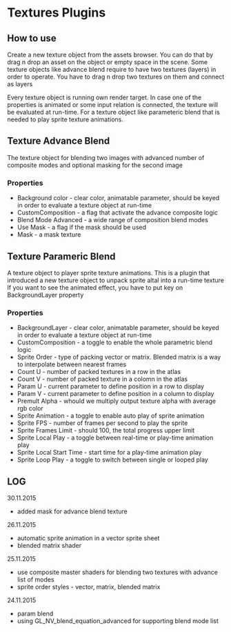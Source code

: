# Textures Plugins

## How to use

 Create a new texture object from the assets browser. You can do that by drag n drop an asset on the object or empty space in the scene.
 Some texture objects like advance blend require to have two textures (layers) in order to operate. You have to drag n drop two textures on them and connect as layers

 Every texture object is running own render target. In case one of the properties is animated or some input relation is connected, the texture will be evaluated at run-time. For a texture object like parameteric blend that is needed to play sprite texture animations.

## Texture Advance Blend

 The texture object for blending two images with advanced number of composite modes and optional masking for the second image

### Properties

 - Background color - clear color, animatable parameter, should be keyed in order to evaluate a texture object at run-time
 - CustomComposition - a flag that activate the advance composite logic
 - Blend Mode Advanced - a wide range of composition blend modes
 - Use Mask - a flag if the mask should be used
 - Mask - a mask texture

## Texture Parameric Blend

 A texture object to player sprite texture animations.
 This is a plugin that introduced a new texture object to unpack sprite altal into a run-time texture
If you want to see the animated effect, you have to put key on BackgroundLayer property

### Properties

- BackgroundLayer - clear color, animatable parameter, should be keyed in order to evaluate a texture object at run-time
- CustomComposition - a toggle to enable the whole parametric blend logic
- Sprite Order - type of packing vector or matrix. Blended matrix is a way to interpolate between nearest frames
- Count U - number of packed textures in a row in the atlas
- Count V - number of packed texture in  a colomn in the atlas
- Param U - current parameter to define position in a row to display
- Param V - current parameter to define position in a column to display
- Premult Alpha - whould we multiply output texture alpha with average rgb color
- Sprite Animation - a toggle to enable auto play of sprite animation
- Sprite FPS - number of frames per second to play the sprite
- Sprite Frames Limit - should 100, the total progress upper limit
- Sprite Local Play - a toggle between real-time or play-time animation play
- Sprite Local Start Time - start time for a play-time animation play
- Sprite Loop Play - a toggle to switch between single or looped play

## LOG

30.11.2015
 + added mask for advance blend texture

26.11.2015
 + automatic sprite animation in a vector sprite sheet
 + blended matrix shader

25.11.2015
 + use composite master shaders for blending two textures with advance list of modes
 + sprite order styles - vector, matrix, blended matrix

24.11.2015
 + param blend
 + using GL_NV_blend_equation_advanced for supporting blend mode list